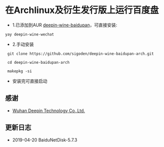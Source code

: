 # 在Archlinux及衍生发行版上运行百度盘

* 1.已添加到AUR [deepin-wine-baidupan](https://aur.archlinux.org/packages/deepin-wine-baidupan/)，可直接安装:
```shell
yay deepin-wine-wechat
```

* 2.手动安装

```shell
 git clone https://github.com/sigoden/deepin-wine-baidupan-arch.git

 cd deepin-wine-baidupan-arch
  
 makepkg -si
```
* 安装完可直接启动

## 感谢

* [Wuhan Deepin Technology Co.,Ltd.](http://www.deepin.org/)

## 更新日志

* 2019-04-20 BaiduNetDisk-5.7.3